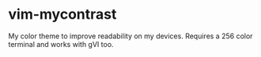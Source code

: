 # vim-mycontrast
My color theme to improve readability on my devices. Requires a 256 color terminal and works with gVI too.


